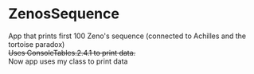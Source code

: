# ZenosSequence
App that prints first 100 Zeno's sequence (connected to Achilles and the tortoise paradox)</br>
<s>Uses ConsoleTables.2.4.1 to print data.</s></br>
Now app uses my class to print data
